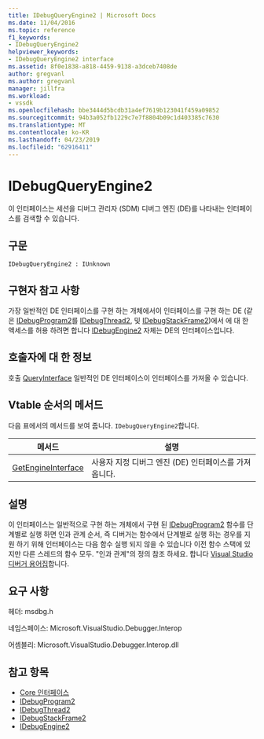 ```yaml
---
title: IDebugQueryEngine2 | Microsoft Docs
ms.date: 11/04/2016
ms.topic: reference
f1_keywords:
- IDebugQueryEngine2
helpviewer_keywords:
- IDebugQueryEngine2 interface
ms.assetid: 8f0e1838-a818-4459-9138-a3dceb7408de
author: gregvanl
ms.author: gregvanl
manager: jillfra
ms.workload:
- vssdk
ms.openlocfilehash: bbe3444d5bcdb31a4ef7619b123041f459a09852
ms.sourcegitcommit: 94b3a052fb1229c7e7f8804b09c1d403385c7630
ms.translationtype: MT
ms.contentlocale: ko-KR
ms.lasthandoff: 04/23/2019
ms.locfileid: "62916411"
---
```

# <a name="idebugqueryengine2"></a>IDebugQueryEngine2
이 인터페이스는 세션을 디버그 관리자 (SDM) 디버그 엔진 (DE)를 나타내는 인터페이스를 검색할 수 있습니다.

## <a name="syntax"></a>구문

```
IDebugQueryEngine2 : IUnknown
```

## <a name="notes-for-implementers"></a>구현자 참고 사항
 가장 일반적인 DE 인터페이스를 구현 하는 개체에서이 인터페이스를 구현 하는 DE (같은 [IDebugProgram2](../../../extensibility/debugger/reference/idebugprogram2.md)를 [IDebugThread2](../../../extensibility/debugger/reference/idebugthread2.md), 및 [IDebugStackFrame2](../../../extensibility/debugger/reference/idebugstackframe2.md))에서 에 대 한 액세스를 허용 하려면 합니다 [IDebugEngine2](../../../extensibility/debugger/reference/idebugengine2.md) 자체는 DE의 인터페이스입니다.

## <a name="notes-for-callers"></a>호출자에 대 한 정보
 호출 [QueryInterface](/cpp/atl/queryinterface) 일반적인 DE 인터페이스이 인터페이스를 가져올 수 있습니다.

## <a name="methods-in-vtable-order"></a>Vtable 순서의 메서드
 다음 표에서의 메서드를 보여 줍니다. `IDebugQueryEngine2`합니다.

|메서드|설명|
|------------|-----------------|
|[GetEngineInterface](../../../extensibility/debugger/reference/idebugqueryengine2-getengineinterface.md)|사용자 지정 디버그 엔진 (DE) 인터페이스를 가져옵니다.|

## <a name="remarks"></a>설명
 이 인터페이스는 일반적으로 구현 하는 개체에서 구현 된 [IDebugProgram2](../../../extensibility/debugger/reference/idebugprogram2.md) 함수를 단계별로 실행 하면 인과 관계 순서, 즉 디버거는 함수에서 단계별로 실행 하는 경우를 지원 하기 위해 인터페이스는 다음 함수 실행 되지 않을 수 있습니다 이전 함수 스택에 있지만 다른 스레드의 함수 모두. "인과 관계"의 정의 참조 하세요. 합니다 [Visual Studio 디버거 용어집](../../../extensibility/debugger/reference/visual-studio-debugger-glossary.md)합니다.

## <a name="requirements"></a>요구 사항
 헤더: msdbg.h

 네임스페이스: Microsoft.VisualStudio.Debugger.Interop

 어셈블리: Microsoft.VisualStudio.Debugger.Interop.dll

## <a name="see-also"></a>참고 항목
- [Core 인터페이스](../../../extensibility/debugger/reference/core-interfaces.md)
- [IDebugProgram2](../../../extensibility/debugger/reference/idebugprogram2.md)
- [IDebugThread2](../../../extensibility/debugger/reference/idebugthread2.md)
- [IDebugStackFrame2](../../../extensibility/debugger/reference/idebugstackframe2.md)
- [IDebugEngine2](../../../extensibility/debugger/reference/idebugengine2.md)